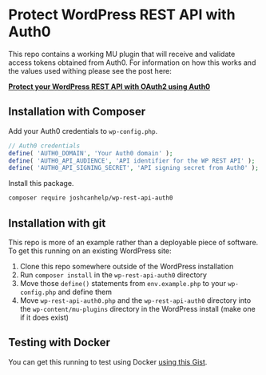 # Protect WordPress REST API with Auth0

This repo contains a working MU plugin that will receive and validate access tokens obtained from Auth0. For information on how this works and the values used withing please see the post here:

**[Protect your WordPress REST API with OAuth2 using Auth0](https://www.joshcanhelp.com/protect-wordpress-rest-api-with-oauth2-auth0/)**

## Installation with Composer

Add your Auth0 credentials to `wp-config.php`.

```php
// Auth0 credentials
define( 'AUTH0_DOMAIN', 'Your Auth0 domain' );
define( 'AUTH0_API_AUDIENCE', 'API identifier for the WP REST API' );
define( 'AUTH0_API_SIGNING_SECRET', 'API signing secret from Auth0' );
```

Install this package.

```bash
composer require joshcanhelp/wp-rest-api-auth0
```

## Installation with git

This repo is more of an example rather than a deployable piece of software. To get this running on an existing WordPress site:

1. Clone this repo somewhere outside of the WordPress installation
1. Run `composer install` in the `wp-rest-api-auth0` directory
1. Move those `define()` statements from `env.example.php` to your `wp-config.php` and define them
1. Move `wp-rest-api-auth0.php` and the `wp-rest-api-auth0` directory into the `wp-content/mu-plugins` directory in the WordPress install (make one if it does exist)

## Testing with Docker

You can get this running to test using Docker [using this Gist](https://gist.github.com/joshcanhelp/0e35b657ca03142e3d79595c28bb3ed7).
